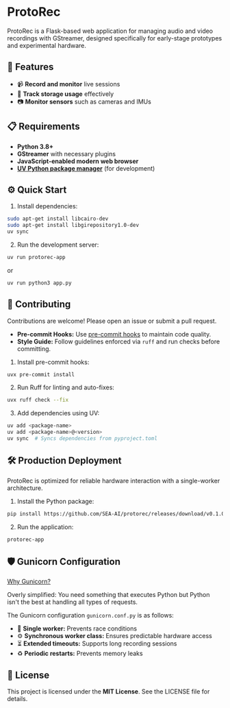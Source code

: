 # ProtoRec

ProtoRec is a Flask-based web application for managing audio and video recordings with GStreamer, designed specifically for early-stage prototypes and experimental hardware.

## 🚀 Features

- 📹 **Record and monitor** live sessions
- 💾 **Track storage usage** effectively
- 📷 **Monitor sensors** such as cameras and IMUs

## 📋 Requirements

- **Python 3.8+**
- **GStreamer** with necessary plugins
- **JavaScript-enabled modern web browser**
- [**UV Python package manager**](https://docs.astral.sh/uv/getting-started/installation/) (for development)

## ⚙️ Quick Start

1. Install dependencies:


```bash
sudo apt-get install libcairo-dev
sudo apt-get install libgirepository1.0-dev
uv sync
```

2. Run the development server:

```bash
uv run protorec-app
```

or

```bash
uv run python3 app.py
```

## 💪 Contributing

Contributions are welcome! Please open an issue or submit a pull request.

- **Pre-commit Hooks:** Use [pre-commit hooks](https://pre-commit.com/) to maintain code quality.
- **Style Guide:** Follow guidelines enforced via `ruff` and run checks before committing.

1. Install pre-commit hooks:

```bash
uvx pre-commit install
```

2. Run Ruff for linting and auto-fixes:

```bash
uvx ruff check --fix
```

3. Add dependencies using UV:

```bash
uv add <package-name>
uv add <package-name>@<version>
uv sync  # Syncs dependencies from pyproject.toml
```

## 🛠️ Production Deployment

ProtoRec is optimized for reliable hardware interaction with a single-worker architecture.

1. Install the Python package:

```bash
pip install https://github.com/SEA-AI/protorec/releases/download/v0.1.0/protorec-0.1.0-py3-none-any.whl
```

2. Run the application:

```bash
protorec-app
```

## 🛡️ Gunicorn Configuration

[Why Gunicorn?](https://serverfault.com/a/331263)

Overly simplified: You need something that executes Python but Python isn't the best at handling all types of requests.

The Gunicorn configuration `gunicorn.conf.py` is as follows:

- 🧵 **Single worker:** Prevents race conditions
- ⚙️ **Synchronous worker class:** Ensures predictable hardware access
- ⏳ **Extended timeouts:** Supports long recording sessions
- ♻️ **Periodic restarts:** Prevents memory leaks

## 📜 License

This project is licensed under the **MIT License**. See the LICENSE file for details.
